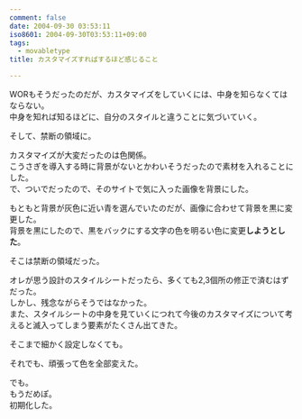 ```yaml
---
comment: false
date: 2004-09-30 03:53:11
iso8601: 2004-09-30T03:53:11+09:00
tags:
  - movabletype
title: カスタマイズすればするほど感じること

---
```


<div class="entry-body">
  <p>WORもそうだったのだが、カスタマイズをしていくには、中身を知らなくてはならない。<br />
    中身を知れば知るほどに、自分のスタイルと違うことに気づいていく。</p>

  <p>そして、禁断の領域に。</p>

  <p>カスタマイズが大変だったのは色関係。<br />
    こうさぎを導入する時に背景がないとかわいそうだったので素材を入れることにした。<br />
    で、ついでだったので、そのサイトで気に入った画像を背景にした。</p>

  <p>もともと背景が灰色に近い青を選んでいたのだが、画像に合わせて背景を黒に変更した。<br />
    背景を黒にしたので、黒をバックにする文字の色を明るい色に変更<strong>しようとした</strong>。</p>

  <p>そこは禁断の領域だった。</p>

  <p>オレが思う設計のスタイルシートだったら、多くても2,3個所の修正で済むはずだった。<br />
    しかし、残念ながらそうではなかった。<br />
    また、スタイルシートの中身を見ていくにつれて今後のカスタマイズについて考えると滅入ってしまう要素がたくさん出てきた。</p>

  <p>そこまで細かく設定しなくても。</p>

  <p>それでも、頑張って色を全部変えた。</p>

  <p>でも。<br />
    もうだめぽ。<br />
    初期化した。</p>
</div>
